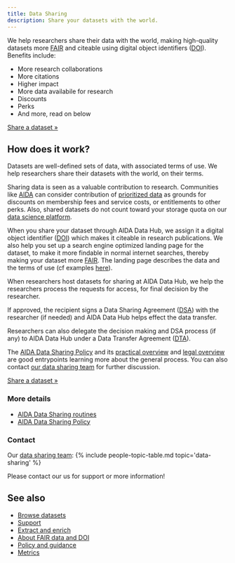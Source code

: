 ```yaml
---
title: Data Sharing
description: Share your datasets with the world.
---
```

We help researchers share their data with the world, making high-quality
datasets more [FAIR](/metrics#fair) and citeable using digital object identifiers
([DOI](/about/fair#what-are-dois-and-dataset-registers)). Benefits include:
* More research collaborations
* More citations
* Higher impact
* More data availabile for research
* Discounts
* Perks
* And more, read on below

<a class="button" href="mailto:aida-data@nbis.se?subject=New dataset for sharing through AIDA Data Hub%3f">Share a dataset &raquo;</a>

## How does it work?
Datasets are well-defined sets of data, with associated terms of use.
We help researchers share their datasets with the world, on their terms.

Sharing data is seen as a valuable contribution to research. Communities like
[AIDA](../../about/aida) can consider contribution of [prioritized data](../extract-enrich#prio)
as grounds for discounts on membership fees and service costs, or entitlements
to other perks. Also, shared datasets do not count toward your storage
quota on our [data science platform](../data-science-platform).

When you share your dataset through AIDA Data Hub, we assign it a digital object
identifier ([DOI](/about/fair#what-are-dois-and-dataset-registers)) which makes it
citeable in research publications. We also help you set up a search engine
optimized landing page for the dataset, to make it more findable in normal
internet searches, thereby making your dataset more [FAIR](/metrics#fair). The
landing page describes the data and the terms of use (cf examples [here](../datasets)).

When researchers host datasets for sharing at AIDA Data Hub, we help the
researchers process the requests for access, for final decision by the researcher.

If approved, the recipient signs a Data Sharing Agreement ([DSA](/sharing/templates))
with the researcher (if needed) and AIDA Data Hub helps effect the data transfer.

Researchers can also delegate the decision making and DSA process (if any)
to AIDA Data Hub under a Data Transfer Agreement ([DTA](/sharing/templates)).

The [AIDA Data Sharing Policy](/sharing) and its [practical overview](/sharing/overview)
and [legal overview](/sharing/context#common-practice) are good entrypoints
learning more about the general process. You can also contact
[our data sharing team](#contact)  for further discussion.

<a class="button" href="mailto:aida-data@nbis.se?subject=New dataset for sharing through AIDA Data Hub%3f">Share a dataset &raquo;</a>

### More details
* [AIDA Data Sharing routines](https://docs.google.com/document/d/1FOb9YD_w_8SabCAbfWXHuKwAwhPyFBPKlVWuOTTwBF0/edit)
* [AIDA Data Sharing Policy](/sharing)

### Contact
Our [data sharing team](../people#data-sharing):
{% include people-topic-table.md topic='data-sharing' %}

Please contact our us for support or more information!

## See also

* [Browse datasets](../../datasets)
* [Support](../support)
* [Extract and enrich](../extract-enrich)
* [About FAIR data and DOI](/about/fair#what-are-dois-and-dataset-registers)
* [Policy and guidance](../policy)
* [Metrics](/metrics)
